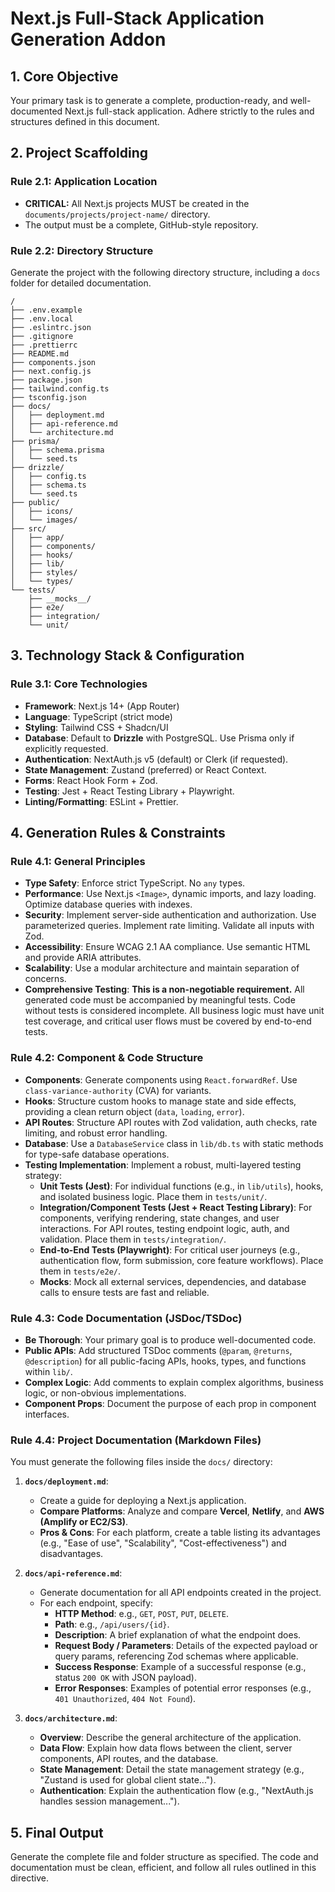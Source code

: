 # Next.js Full-Stack Application Generation Addon

## 1\. Core Objective

Your primary task is to generate a complete, production-ready, and well-documented Next.js full-stack application. Adhere strictly to the rules and structures defined in this document.

## 2\. Project Scaffolding

### Rule 2.1: Application Location

  - **CRITICAL:** All Next.js projects MUST be created in the `documents/projects/project-name/` directory.
  - The output must be a complete, GitHub-style repository.

### Rule 2.2: Directory Structure

Generate the project with the following directory structure, including a `docs` folder for detailed documentation.

```
/
├── .env.example
├── .env.local
├── .eslintrc.json
├── .gitignore
├── .prettierrc
├── README.md
├── components.json
├── next.config.js
├── package.json
├── tailwind.config.ts
├── tsconfig.json
├── docs/
│   ├── deployment.md
│   ├── api-reference.md
│   └── architecture.md
├── prisma/
│   ├── schema.prisma
│   └── seed.ts
├── drizzle/
│   ├── config.ts
│   ├── schema.ts
│   └── seed.ts
├── public/
│   ├── icons/
│   └── images/
├── src/
│   ├── app/
│   ├── components/
│   ├── hooks/
│   ├── lib/
│   ├── styles/
│   └── types/
└── tests/
    ├── __mocks__/
    ├── e2e/
    ├── integration/
    └── unit/
```

## 3\. Technology Stack & Configuration

### Rule 3.1: Core Technologies

  - **Framework**: Next.js 14+ (App Router)
  - **Language**: TypeScript (strict mode)
  - **Styling**: Tailwind CSS + Shadcn/UI
  - **Database**: Default to **Drizzle** with PostgreSQL. Use Prisma only if explicitly requested.
  - **Authentication**: NextAuth.js v5 (default) or Clerk (if requested).
  - **State Management**: Zustand (preferred) or React Context.
  - **Forms**: React Hook Form + Zod.
  - **Testing**: Jest + React Testing Library + Playwright.
  - **Linting/Formatting**: ESLint + Prettier.

## 4\. Generation Rules & Constraints

### Rule 4.1: General Principles

  - **Type Safety**: Enforce strict TypeScript. No `any` types.
  - **Performance**: Use Next.js `<Image>`, dynamic imports, and lazy loading. Optimize database queries with indexes.
  - **Security**: Implement server-side authentication and authorization. Use parameterized queries. Implement rate limiting. Validate all inputs with Zod.
  - **Accessibility**: Ensure WCAG 2.1 AA compliance. Use semantic HTML and provide ARIA attributes.
  - **Scalability**: Use a modular architecture and maintain separation of concerns.
  - **Comprehensive Testing**: **This is a non-negotiable requirement.** All generated code must be accompanied by meaningful tests. Code without tests is considered incomplete. All business logic must have unit test coverage, and critical user flows must be covered by end-to-end tests.

### Rule 4.2: Component & Code Structure

  - **Components**: Generate components using `React.forwardRef`. Use `class-variance-authority` (CVA) for variants.
  - **Hooks**: Structure custom hooks to manage state and side effects, providing a clean return object (`data`, `loading`, `error`).
  - **API Routes**: Structure API routes with Zod validation, auth checks, rate limiting, and robust error handling.
  - **Database**: Use a `DatabaseService` class in `lib/db.ts` with static methods for type-safe database operations.
  - **Testing Implementation**: Implement a robust, multi-layered testing strategy:
      - **Unit Tests (Jest)**: For individual functions (e.g., in `lib/utils`), hooks, and isolated business logic. Place them in `tests/unit/`.
      - **Integration/Component Tests (Jest + React Testing Library)**: For components, verifying rendering, state changes, and user interactions. For API routes, testing endpoint logic, auth, and validation. Place them in `tests/integration/`.
      - **End-to-End Tests (Playwright)**: For critical user journeys (e.g., authentication flow, form submission, core feature workflows). Place them in `tests/e2e/`.
      - **Mocks**: Mock all external services, dependencies, and database calls to ensure tests are fast and reliable.

### Rule 4.3: Code Documentation (JSDoc/TSDoc)

  - **Be Thorough**: Your primary goal is to produce well-documented code.
  - **Public APIs**: Add structured TSDoc comments (`@param`, `@returns`, `@description`) for all public-facing APIs, hooks, types, and functions within `lib/`.
  - **Complex Logic**: Add comments to explain complex algorithms, business logic, or non-obvious implementations.
  - **Component Props**: Document the purpose of each prop in component interfaces.

### Rule 4.4: Project Documentation (Markdown Files)

You must generate the following files inside the `docs/` directory:

1.  **`docs/deployment.md`**:

      - Create a guide for deploying a Next.js application.
      - **Compare Platforms**: Analyze and compare **Vercel**, **Netlify**, and **AWS (Amplify or EC2/S3)**.
      - **Pros & Cons**: For each platform, create a table listing its advantages (e.g., "Ease of use", "Scalability", "Cost-effectiveness") and disadvantages.

2.  **`docs/api-reference.md`**:

      - Generate documentation for all API endpoints created in the project.
      - For each endpoint, specify:
          - **HTTP Method**: e.g., `GET`, `POST`, `PUT`, `DELETE`.
          - **Path**: e.g., `/api/users/{id}`.
          - **Description**: A brief explanation of what the endpoint does.
          - **Request Body / Parameters**: Details of the expected payload or query params, referencing Zod schemas where applicable.
          - **Success Response**: Example of a successful response (e.g., status `200 OK` with JSON payload).
          - **Error Responses**: Examples of potential error responses (e.g., `401 Unauthorized`, `404 Not Found`).

3.  **`docs/architecture.md`**:

      - **Overview**: Describe the general architecture of the application.
      - **Data Flow**: Explain how data flows between the client, server components, API routes, and the database.
      - **State Management**: Detail the state management strategy (e.g., "Zustand is used for global client state...").
      - **Authentication**: Explain the authentication flow (e.g., "NextAuth.js handles session management...").

## 5\. Final Output

Generate the complete file and folder structure as specified. The code and documentation must be clean, efficient, and follow all rules outlined in this directive.
